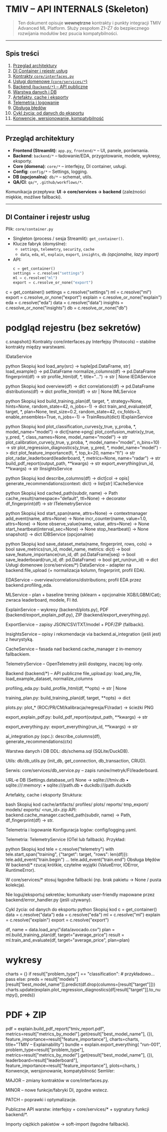 # TMIV – API INTERNALS (Skeleton)

> Ten dokument opisuje **wewnętrzne** kontrakty i punkty integracji TMIV Advanced ML Platform.
> Służy zespołom Z1–Z7 do bezpiecznego rozwijania modułów bez psucia kompatybilności.

---

## Spis treści
1. [Przegląd architektury](#przegląd-architektury)
2. [DI Container i rejestr usług](#di-container-i-rejestr-usług)
3. [Kontrakty `core/interfaces.py`](#kontrakty-coreinterfacespy)
4. [Usługi domenowe (`core/services/*`)](#usługi-domenowe-coreservices)
5. [Backend (`backend/*`) – API publiczne](#backend-backend--api-publiczne)
6. [Warstwa danych i DB](#warstwa-danych-i-db)
7. [Artefakty, cache i eksporty](#artefakty-cache-i-eksporty)
8. [Telemetria i logowanie](#telemetria-i-logowanie)
9. [Obsługa błędów](#obsługa-błędów)
10. [Cykl życia: od danych do eksportu](#cykl-życia-od-danych-do-eksportu)
11. [Konwencje, wersjonowanie, kompatybilność](#konwencje-wersjonowanie-kompatybilność)

---

## Przegląd architektury

- **Frontend (Streamlit)**: `app.py`, `frontend/*` – UI, panele, porównania.
- **Backend**: `backend/*` – ładowanie/EDA, przygotowanie, modele, wykresy, eksporty.
- **Core (domena)**: `core/*` – interfejsy, DI container, usługi.
- **Config**: `config/*` – Settings, logging.
- **DB (opcjonalna)**: `db/*` – schemat, utils.
- **QA/CI**: `qa/*`, `.github/workflows/*`.

Komunikacja przepływa: **UI → core/services → backend** (zależności miękkie, możliwe fallbacki).

---

## DI Container i rejestr usług

Plik: `core/container.py`

- Singleton (process / sesja Streamlit): `get_container()`.
- Klucze fabryk (domyślne):
  - `settings`, `telemetry`, `security`, `cache`
  - `data`, `eda`, `ml`, `explain`, `export`, `insights`, `db` *(opcjonalne, lazy import)*
- API:
  ```python
  c = get_container()
  settings = c.resolve("settings")
  ml = c.resolve("ml")
  export = c.resolve_or_none("export")
 c = get_container()
  settings = c.resolve("settings")
  ml = c.resolve("ml")
  export = c.resolve_or_none("export")
  explain = c.resolve_or_none("explain")
  eda = c.resolve("eda")
  data = c.resolve("data")
  insights = c.resolve_or_none("insights")
  db = c.resolve_or_none("db")

  # podgląd rejestru (bez sekretów)
  c.snapshot()
Kontrakty core/interfaces.py
Interfejsy (Protocols) – stabilne kontrakty między warstwami.

IDataService

python
Skopiuj kod
load_any(src) -> tuple[pd.DataFrame, str]
load_example() -> pd.DataFrame
normalize_columns(df) -> pd.DataFrame
fingerprint(df) -> str
profile_html(df, *, title="...") -> str | None
IEDAService

python
Skopiuj kod
overview(df) -> dict
correlations(df) -> pd.DataFrame
distributions(df) -> dict
profile_html(df) -> str | None
IMLService

python
Skopiuj kod
build_training_plan(df, target, *, strategy=None, hints=None, random_state=42, n_jobs=-1) -> dict
train_and_evaluate(df, target, *, plan=None, test_size=0.2, random_state=42,
                   cv_folds=3, enable_ensembles=True, n_jobs=-1) -> TrainResult(dict)
IExplainService

python
Skopiuj kod
plot_classification_curves(y_true, y_proba, *, model_name="model") -> dict[name->png]
plot_confusion_matrix(y_true, y_pred, *, class_names=None, model_name="model") -> str
plot_calibration_curve(y_true, y_proba, *, model_name="model", n_bins=10) -> str
plot_regression_diagnostics(y_true, y_pred, *, model_name="model") -> dict
plot_feature_importance(fi, *, top_k=20, name="fi") -> str
plot_radar_leaderboard(leaderboard, *, metrics=None, name="radar") -> str
build_pdf_report(output_path, **kwargs) -> str
export_everything(run_id, **kwargs) -> str
IInsightsService

python
Skopiuj kod
describe_columns(df) -> dict[col -> opis]
generate_recommendations(context: dict) -> list[str]
ICacheService

python
Skopiuj kod
cached_path(subdir, name) -> Path
cache_result(namespace="default", ttl=None) -> decorator
df_fingerprint(df) -> str
ITelemetryService

python
Skopiuj kod
start_span(name, attrs=None) -> contextmanager
add_event(name, attrs=None) -> None
incr_counter(name, value=1.0, attrs=None) -> None
observe_value(name, value, attrs=None) -> None
start_heartbeat(interval_sec=None) -> None
stop_heartbeat() -> None
snapshot() -> dict
IDBService (opcjonalnie)

python
Skopiuj kod
save_dataset_meta(name, fingerprint, rows, cols) -> bool
save_metrics(run_id, model_name, metrics: dict) -> bool
save_feature_importance(run_id, df: pd.DataFrame|seq) -> bool
save_leaderboard(run_id, df: pd.DataFrame) -> bool
get_run(run_id) -> dict
Usługi domenowe (core/services/*)
DataService – adapter na backend.file_upload (+ normalizacja kolumn, fingerprint, profil EDA).

EDAService – overview/correlations/distributions; profil EDA przez backend.profiling_eda.

MLService – plan + baseline trening (sklearn + opcjonalnie XGB/LGBM/Cat); zwraca leaderboard, modele, FI itd.

ExplainService – wykresy (backend/plots.py), PDF (backend/export_explain_pdf.py), ZIP (backend/export_everything.py).

ExportService – zapisy JSON/CSV/TXT/model + PDF/ZIP (fallbacki).

InsightsService – opisy i rekomendacje via backend.ai_integration (jeśli jest) z heurystyką.

CacheService – fasada nad backend.cache_manager z in-memory fallbackiem.

TelemetryService – OpenTelemetry jeśli dostępny, inaczej log-only.

Backend (backend/*) – API publiczne
file_upload.py: load_any_file, load_example_dataset, normalize_columns

profiling_eda.py: build_profile_html(df, **opts) -> str | None

training_plan.py: build_training_plan(df, target, **opts) -> dict

plots.py: plot_* (ROC/PR/CM/kalibracja/regresja/FI/radar) → ścieżki PNG

export_explain_pdf.py: build_pdf_report(output_path, **kwargs) -> str

export_everything.py: export_everything(run_id, **kwargs) -> str

ai_integration.py (opc.): describe_columns(df), generate_recommendations(ctx)

Warstwa danych i DB
DDL: db/schema.sql (SQLite/DuckDB).

Utils: db/db_utils.py (init_db, get_connection, db_transaction, CRUD).

Serwis: core/services/db_service.py – zapis runów/metryk/FI/leaderboard.

URL-e DB (Settings.database_url)
None → sqlite:///tmiv.db • sqlite:///:memory: • sqlite:///path.db • duckdb:///path.duckdb

Artefakty, cache i eksporty
Struktura:

bash
Skopiuj kod
cache/artifacts/
  profiles/   plots/   reports/   tmp_export/   models/
exports/
  <run_id>.zip
API: backend.cache_manager.cached_path(subdir, name) -> Path, df_fingerprint(df) -> str.

Telemetria i logowanie
Konfiguracja logów: config/logging.yaml.

Telemetria: TelemetryService (OTel lub fallback).
Przykład:

python
Skopiuj kod
tele = c.resolve("telemetry")
with tele.start_span("training", {"target": target, "rows": len(df)}):
    tele.add_event("train.begin")
    ...
    tele.add_event("train.end")
Obsługa błędów
W backend/* rzucaj krótkie, czytelne wyjątki (ValueError, IOError, RuntimeError).

W core/services/* stosuj łagodne fallbacki (np. brak pakietu → None / pusta kolekcja).

Nie loguj/eksportuj sekretów; komunikaty user-friendly mapowane przez backend/error_handler.py (jeśli używany).

Cykl życia: od danych do eksportu
python
Skopiuj kod
c = get_container()
data = c.resolve("data")
eda = c.resolve("eda")
ml = c.resolve("ml")
explain = c.resolve("explain")
export = c.resolve("export")

df, name = data.load_any("data/avocado.csv")
plan = ml.build_training_plan(df, target="average_price")
result = ml.train_and_evaluate(df, target="average_price", plan=plan)

# wykresy
charts = {}
if result["problem_type"] == "classification":
    # przykładowo...
    pass
else:
    preds = result["models"][result["best_model_name"]].predict(df.drop(columns=[result["target"]]))
    charts.update(explain.plot_regression_diagnostics(df[result["target"]].to_numpy(), preds))

# PDF + ZIP
pdf = explain.build_pdf_report("tmiv_report.pdf",
                               metrics=result["metrics_by_model"].get(result["best_model_name"], {}),
                               feature_importance=result["feature_importance"],
                               charts=charts,
                               title="TMIV – Explainability")
bundle = explain.export_everything(
    "run-001",
    problem_type=result["problem_type"],
    metrics=result["metrics_by_model"].get(result["best_model_name"], {}),
    leaderboard=result["leaderboard"],
    feature_importance=result["feature_importance"],
    plots=charts,
)
Konwencje, wersjonowanie, kompatybilność
SemVer:

MAJOR – zmiany kontraktów w core/interfaces.py.

MINOR – nowe funkcje/fabryki DI, zgodne wstecz.

PATCH – poprawki i optymalizacje.

Publiczne API warstw: interfejsy + core/services/* + sygnatury funkcji backend/*.

Importy ciężkich pakietów → soft-import (łagodne fallbacki).







